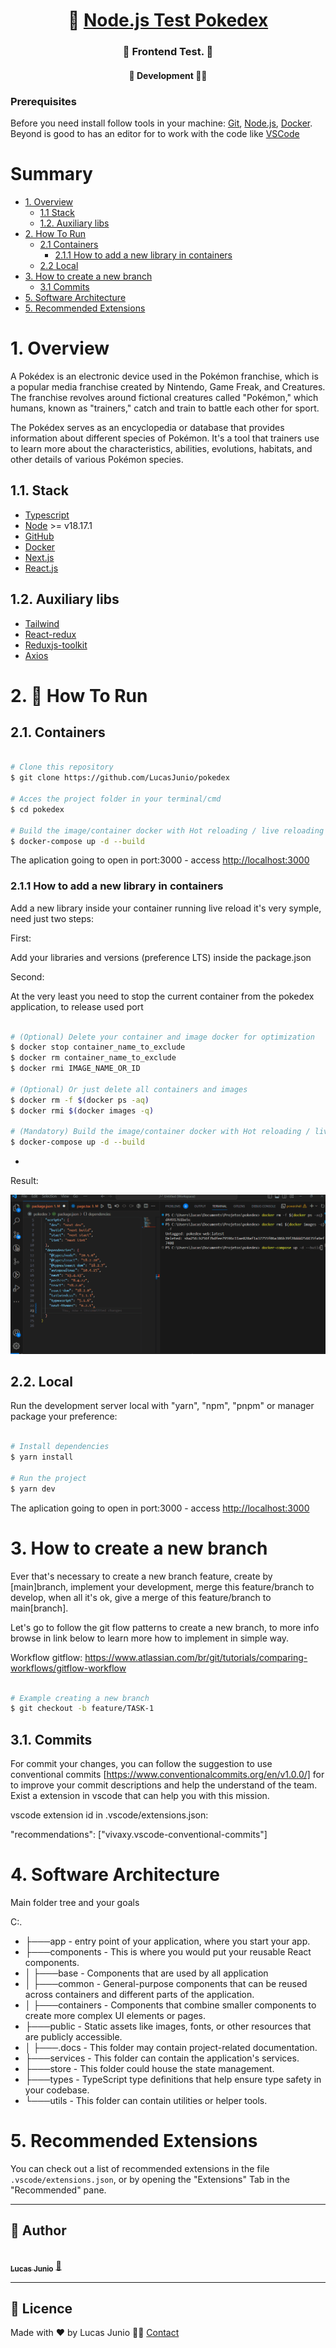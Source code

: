 <h1 align="center">
     🐙 <a href="#" alt=""> Node.js Test Pokedex</a>
</h1>

<h3 align="center">
    🧪 Frontend Test. 💚
</h3>

<h4 align="center">
	🚧 Development 🚀🚧
</h4>

### Prerequisites

Before you need install follow tools in your machine:
[Git](https://git-scm.com), [Node.js](https://nodejs.org/en/), [Docker](https://www.docker.com/resources/what-container).
Beyond is good to has an editor for to work with the code like [VSCode](https://code.visualstudio.com/)

# Summary

- [1. Overview](#1-overview)
  - [1.1 Stack](#11-stack)
  - [1.2. Auxiliary libs](#12-auxiliary-libs)
- [2. How To Run](#2-🔬-how-to-run)
  - [2.1 Containers](#21-containers)
    - [2.1.1 How to add a new library in containers](#211-new-library)
  - [2.2 Local](#22-local)
- [3. How to create a new branch](#3-new-branch)
  - [3.1 Commits](#31-commits)
- [5. Software Architecture](#4-software-architecture)
- [5. Recommended Extensions](#5-recommended-extensions)

# 1. Overview

A Pokédex is an electronic device used in the Pokémon franchise, which is a popular media franchise created by Nintendo, Game Freak, and Creatures. The franchise revolves around fictional creatures called "Pokémon," which humans, known as "trainers," catch and train to battle each other for sport.

The Pokédex serves as an encyclopedia or database that provides information about different species of Pokémon. It's a tool that trainers use to learn more about the characteristics, abilities, evolutions, habitats, and other details of various Pokémon species.

## 1.1. Stack

- [Typescript](https://www.typescriptlang.org/.docs/handbook/typescript-in-5-minutes.html)
- [Node](https://nodejs.org/en/about/) >= v18.17.1
- [GitHub](https://github.com/)
- [Docker](https://www.docker.com/resources/what-container)
- [Next.js](https://nextjs.org)
- [React.js](https://react.dev/)

## 1.2. Auxiliary libs

- [Tailwind](https://tailwindcss.com/)
- [React-redux](https://react-redux.js.org/)
- [Reduxjs-toolkit](https://redux-toolkit.js.org/)
- [Axios](https://axios-http.com/ptbr/docs/intro)

# 2. 🔬 How To Run

## 2.1. Containers

```bash

# Clone this repository
$ git clone https://github.com/LucasJunio/pokedex

# Acces the project folder in your terminal/cmd
$ cd pokedex

# Build the image/container docker with Hot reloading / live reloading in development
$ docker-compose up -d --build

```

The aplication going to open in port:3000 - access [http://localhost:3000](http://localhost:3000)

### 2.1.1 How to add a new library in containers

Add a new library inside your container running live reload it's very symple, need just two steps:

First:

Add your libraries and versions (preference LTS) inside the package.json

Second:

At the very least you need to stop the current container from the pokedex application, to release used port

```bash

# (Optional) Delete your container and image docker for optimization
$ docker stop container_name_to_exclude
$ docker rm container_name_to_exclude
$ docker rmi IMAGE_NAME_OR_ID

# (Optional) Or just delete all containers and images
$ docker rm -f $(docker ps -aq)
$ docker rmi $(docker images -q)

# (Mandatory) Build the image/container docker with Hot reloading / live reloading in development
$ docker-compose up -d --build

```

-

Result:

![Add a new library](public/.docs/gifs/add-new-library.gif)

## 2.2. Local

Run the development server local with &quot;yarn&quot;, &quot;npm&quot;, &quot;pnpm&quot; or manager package your preference:

```bash

# Install dependencies
$ yarn install

# Run the project
$ yarn dev

```

The aplication going to open in port:3000 - access [http://localhost:3000](http://localhost:3000)

# 3. How to create a new branch

Ever that's necessary to create a new branch feature, create by [main]branch, implement your development, merge this feature/branch to develop, when all it's ok, give a merge of this feature/branch to main[branch].

Let's go to follow the git flow patterns to create a new branch, to more info browse in link below to learn more how to implement in simple way.

Workflow gitflow: https://www.atlassian.com/br/git/tutorials/comparing-workflows/gitflow-workflow

```bash

# Example creating a new branch
$ git checkout -b feature/TASK-1

```

## 3.1. Commits

For commit your changes, you can follow the suggestion to use conventional commits [https://www.conventionalcommits.org/en/v1.0.0/] for to improve your commit descriptions and help the understand of the team. Exist a extension in vscode that can help you with this mission.

vscode extension id in .vscode/extensions.json:

"recommendations": ["vivaxy.vscode-conventional-commits"]

# 4. Software Architecture

Main folder tree and your goals

C:.

- ├───app - entry point of your application, where you start your app.
- ├───components - This is where you would put your reusable React components.
- │ ├───base - Components that are used by all application
- │ ├───common - General-purpose components that can be reused across containers and different parts of the application.
- │ ├───containers - Components that combine smaller components to create more complex UI elements or pages.
- ├───public - Static assets like images, fonts, or other resources that are publicly accessible.
- │ ├───.docs - This folder may contain project-related documentation.
- ├───services - This folder can contain the application's services.
- ├───store - This folder could house the state management.
- ├───types - TypeScript type definitions that help ensure type safety in your codebase.
- └───utils - This folder can contain utilities or helper tools.

# 5. Recommended Extensions

You can check out a list of recommended extensions in the file `.vscode/extensions.json`, or by opening the "Extensions" Tab in the "Recommended" pane.

---

## 🦸 Author

<a href="https://madaztec.com/">
 <img style="border-radius: 50%;" src="https://avatars1.githubusercontent.com/u/20959222?s=460&u=18b10f7fb7d2aca87ee0589d1825e754c67d222b&v=4" width="100px;" alt=""/>
 <br />
 <sub><b>Lucas Junio</b></sub></a> <a href="https://madaztec.com/" title="Madaztec">🚀</a>
 <br />

---

## 📝 Licence

Made with ❤️ by Lucas Junio 👋🏽 [Contact](https://www.linkedin.com/in/lucas-junio/)
